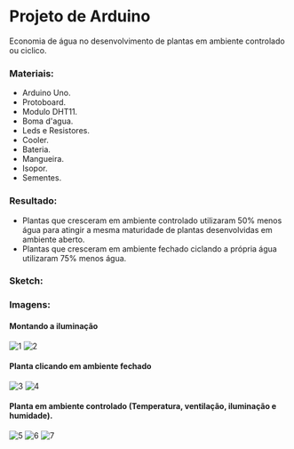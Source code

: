 # Projeto de Arduino

  Economia de água no desenvolvimento de plantas em ambiente controlado ou ciclico.

### Materiais:
* Arduino Uno.
* Protoboard.
* Modulo DHT11.
* Boma d'agua.
* Leds e Resistores.
* Cooler.
* Bateria.
* Mangueira.
* Isopor.
* Sementes.

### Resultado:
  
- Plantas que cresceram em ambiente controlado utilizaram 50% menos água para atingir a mesma maturidade de plantas desenvolvidas em ambiente aberto.
- Plantas que cresceram em ambiente fechado ciclando a própria água utilizaram 75% menos água.

### Sketch:


### Imagens:

#### Montando a iluminação
![1](img/1.jpg)
![2](img/2.png)

#### Planta clicando em ambiente fechado
![3](img/3.jpg)
![4](img/4.jpg)

#### Planta em ambiente controlado (Temperatura, ventilação, iluminação e humidade).

![5](img/5.jpeg)
![6](img/6.jpg)
![7](img/7.jpg)